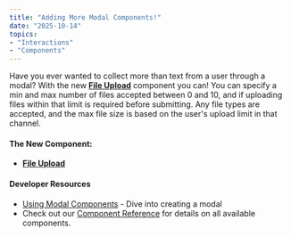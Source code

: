 ```yaml
---
title: "Adding More Modal Components!"
date: "2025-10-14"
topics:
- "Interactions"
- "Components"
---
```


Have you ever wanted to collect more than text from a user through a modal? With the new [**File Upload**](/docs/components/reference#file-upload) component you can! You can specify a min and max number of files accepted between 0 and 10, and if uploading files within that limit is required before submitting. Any file types are accepted, and the max file size is based on the user's upload limit in that channel.

#### The New Component:

- [**File Upload**](/docs/components/reference#file-upload)

#### Developer Resources

- [Using Modal Components](/docs/components/using-modal-components) - Dive into creating a modal
- Check out our [Component Reference](/docs/components/reference) for details on all available components.
